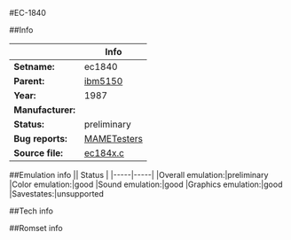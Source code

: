 #EC-1840

##Info

||Info|
|-----|-----|
|**Setname:**|ec1840
|**Parent:**|[ibm5150](ibm5150.md)
|**Year:**|1987
|**Manufacturer:**|<unknown>
|**Status:**|preliminary
|**Bug reports:**|[MAMETesters](http://mametesters.org/view_all_set.php?type=1&temporary=y&search=ec184x.c)
|**Source file:**|[ec184x.c](https://github.com/mamedev/mame/blob/master/src/mess/drivers/ec184x.c)

##Emulation info
|| Status |
|-----|-----|
|Overall emulation:|preliminary
|Color emulation:|good
|Sound emulation:|good
|Graphics emulation:|good
|Savestates:|unsupported

##Tech info

##Romset info

<!--- START OF EDITED COMMENT DO NOT TOUCH TEXT ABOVE-->
